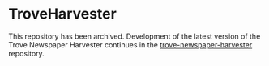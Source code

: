 # TroveHarvester

This repository has been archived. Development of the latest version of the Trove Newspaper Harvester continues in the [trove-newspaper-harvester](https://github.com/wragge/trove-newspaper-harvester) repository.